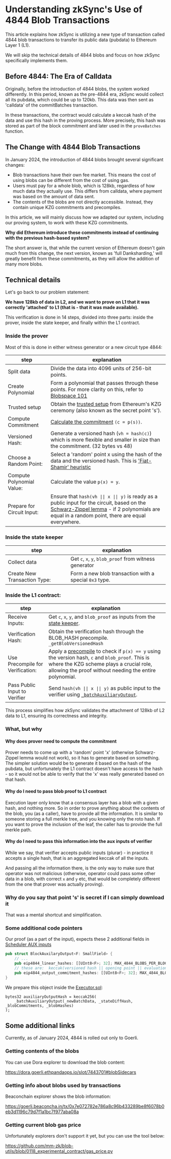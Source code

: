 # Understanding zkSync's Use of 4844 Blob Transactions

This article explains how zkSync is utilizing a new type of transaction called 4844 blob transactions to transfer its public data (pubdata) to Ethereum Layer 1 (L1).

We will skip the technical details of 4844 blobs and focus on how zkSync specifically implements them.


## Before 4844: The Era of Calldata

Originally, before the introduction of 4844 blobs, the system worked differently. In this period, known as the pre-4844 era, zkSync would collect all its pubdata, which could be up to 120kb. This data was then sent as 'calldata' of the commitBatches transaction.

In these transactions, the contract would calculate a keccak hash of the data and use this hash in the proving process. More precisely, this hash was stored as part of the block commitment and later used in the `proveBatches` function.



## The Change with 4844 Blob Transactions
In January 2024, the introduction of 4844 blobs brought several significant changes:

* Blob transactions have their own fee market. This means the cost of using blobs can be different from the cost of using gas.
* Users must pay for a whole blob, which is 128kb, regardless of how much data they actually use. This differs from calldata, where payment was based on the amount of data sent.
* The contents of the blobs are not directly accessible. Instead, they contain unique KZG commitments and precompiles.

In this article, we will mainly discuss how we adapted our system, including our proving system, to work with these KZG commitments.

**Why did Ethereum introduce these commitments instead of continuing with the previous hash-based system?**

The short answer is,  that while the current version of Ethereum doesn't gain much from this change, the next version, known as 'full Danksharding,' will greatly benefit from these commitments, as they will allow the addition of many more blobs.



## Technical details

Let's go back to our problem statement:

**We have 128kb of data in L2, and we want to prove on L1 that it was correctly 'attached' to L1 (that is - that it was made available).**


This verification is done in 14 steps, divided into three parts: inside the prover, inside the state keeper, and finally within the L1 contract.

### Inside the prover

Most of this is done in either witness generator or a new circuit type 4844:

|step | explanation| 
| -- | --- |
| Split data | Divide the data into 4096 units of 256-bit points. | 
| Create Polynomial  | Form a polynomial that passes through these points. For more clarity on this, refer to [Blobspace 101][blobspace_101] |
| Trusted setup | Obtain the [trusted setup][trusted_setup] from Ethereum's KZG ceremony (also known as the secret point 's').  |
| Compute Commitment |  [Calculate the commitment][compute_commitment] `(c = p(s))`. |
| Versioned Hash: | Generate a versioned hash (`vh = hash(c)`) which is more flexible and smaller in size than the commitment. (32 bytes vs 48) |
| Choose a Random Point: | Select a 'random' point x using the hash of the data and the versioned hash.  This is ['Fiat-Shamir' heuristic][fiat_shamir] | 
| Compute Polynomial Value: | Calculate the value `p(x) = y`.| 
| Prepare for Circuit Input: | Ensure that `hash(vh \|\| x \|\| y)` is ready as a public input for the circuit, based on the [Schwarz-Zippel lemma][schwarz_zippel] - if 2 polynomials are equal in a random point, there are equal everywhere.  | 


### Inside the state keeper
|step | explanation| 
| -- | --- |
| Collect data | Get `c`, `x`, `y`, `blob_proof` from witness generator | |
| Create New Transaction Type: |  Form a new blob transaction with a special `0x3` type.|


### Inside the L1 contract:

|step | explanation| 
| -- | --- |
| Receive Inputs: | Get `c`, `x`, `y`, and `blob_proof` as inputs from the [state keeper][executor_inputs].|
| Verification Hash: |  Obtain the verification hash through the BLOB_HASH precompile. `_getBlobVersionedHash`|
| Use Precompile for Verification: | Apply a [precompile][precompile_4844] to check if `p(x) == y` using the version hash, `c` and `blob_proof`. This is where the KZG scheme plays a crucial role, allowing the proof without needing the entire polynomial. |
| Pass Public Input to Verifier | Send `hash(vh \|\| x \|\| y)` as public input to the verifier using [`_batchAuxiliaryOutput`][executor_aux]. |


This process simplifies how zkSync validates the attachment of 128kb of L2 data to L1, ensuring its correctness and integrity.


### What, but why

#### Why does prover need to compute the commitment

Prover needs to come up with a 'random' point 'x' (otherwise Schwarz-Zippel lemma would not work), so it has to generate based on something.
The simpler solution would be to generate it based on the hash of the pubdata, but unfortunately the L1 contract doesn't have access to the hash - so it would not be able to verify that the 'x' was really generated based on that hash.

#### Why do I need to pass blob proof to L1 contract

Execution layer only know that a consensus layer has a blob with a given hash, and nothing more. So in order to prove anything about the contents of the blob, you (as a caller), have to provide all the information.
It is similar to someone storing a full merkle tree, and you knowing only the roto hash. If you want to prove the inclusion of the leaf, the caller has to provide the full merkle path.


#### Why do I need to pass this information into the aux inputs of verifier

While we say, that verifier accepts public inputs (plurar) - in practice it accepts a single hash, that is an aggregated keccak of all the inputs.

And passing all the information there, is the only way to make sure that operator was not malicious (otherwise, operator could pass some other data in a blob, with correct `x` and `y` etc, that would be completely different from the one that prover was actually proving).

### Why do you say that point 's' is secret if I can simply download it

That was a mental shortcut and simplification. 


### Some additional code pointers

Our proof (as a part of the input), expects these 2 additional fields in [Scheduler AUX inputs][scheduler_aux]
```rust
pub struct BlockAuxilaryOutput<F: SmallField> {
    // ...
    pub eip4844_linear_hashes: [[UInt8<F>; 32]; MAX_4844_BLOBS_PER_BLOCK],
    // these are:  keccak(versioned hash || opening point || evaluation value)
    pub eip4844_output_commitment_hashes: [[UInt8<F>; 32]; MAX_4844_BLOBS_PER_BLOCK],
}

```

We prepare this object inside the [Executor.sol][executor_aux]:
```solidity
bytes32 auxiliaryOutputHash = keccak256(
    _batchAuxiliaryOutput(_newBatchData, _stateDiffHash, _blobCommitments, _blobHashes)
);
```



## Some additional links

Currently, as of January 2024, 4844 is rolled out only to Goerli.

### Getting contents of the blobs

You can use Dora explorer to download the blob content: 

https://dora.goerli.ethpandaops.io/slot/7443701#blobSidecars

### Getting info about blobs used by transactions

Beaconchain explorer shows the blob information:

https://goerli.beaconcha.in/tx/0x7e072782e786a8c96b433289be8f6078b0eb3d1196c79d7f1a1bc7f977aba08a


### Getting current blob gas price

Unfortunately explorers don't support it yet, but you can use the tool below:

https://github.com/mm-zk/blob-utils/blob/0118_experimental_contract/gas_price.py




[executor_aux]: https://github.com/matter-labs/era-contracts/blob/abcbaf390a30c09eb53ae83d84bebab95a8003f7/l1-contracts/contracts/zksync/facets/Executor.sol#L449C14-L449C35



[scheduler_aux]: https://github.com/matter-labs/era-zkevm_circuits/blob/1ad655514b69edcb6ad70205a1f6bd7f89a39e72/src/scheduler/block_header/mod.rs#L58 'scheduler aux'

[blobspace_101]: https://domothy.com/blobspace/

[trusted_setup]: https://github.com/matter-labs/era-zkevm_test_harness/blob/aaa494122bc1ef48d22201d6e12e0a0d066d7647/src/kzg/mod.rs#L84
[compute_commitment]: https://github.com/matter-labs/era-zkevm_test_harness/blob/aaa494122bc1ef48d22201d6e12e0a0d066d7647/src/kzg/mod.rs#L150
[fiat_shamir]:https://en.wikipedia.org/wiki/Fiat%E2%80%93Shamir_heuristic
[schwarz_zippel]: https://en.wikipedia.org/wiki/Schwartz%E2%80%93Zippel_lemma
[executor_inputs]: https://github.com/matter-labs/era-contracts/blob/abcbaf390a30c09eb53ae83d84bebab95a8003f7/l1-contracts/contracts/zksync/facets/Executor.sol#L513
[precompile_4844]: https://github.com/ethereum/EIPs/blob/master/EIPS/eip-4844.md#point-evaluation-precompile